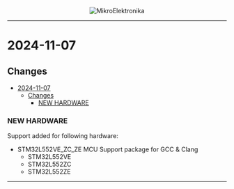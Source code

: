 <p align="center">
  <img src="http://www.mikroe.com/img/designs/beta/logo_small.png?raw=true" alt="MikroElektronika"/>
</p>

---

# 2024-11-07

## Changes

- [2024-11-07](#2024-11-07)
  - [Changes](#changes)
    - [NEW HARDWARE](#new-hardware)

### NEW HARDWARE

Support added for following hardware:

- STM32L552VE_ZC_ZE MCU Support package for GCC & Clang
  - STM32L552VE
  - STM32L552ZC
  - STM32L552ZE

---
